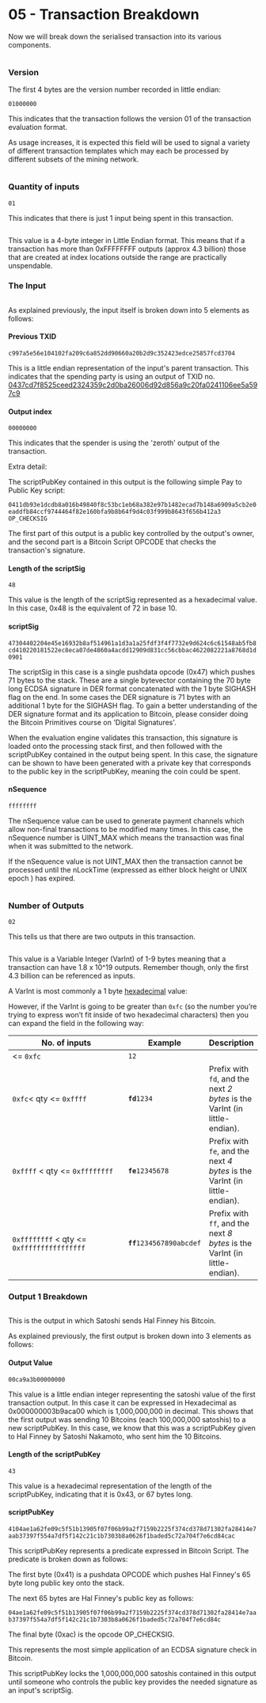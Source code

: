 # 05 - Transaction Breakdown

Now we will break down the serialised transaction into its various components.

<figure><img src="../.gitbook/assets/Tx Parameters.gif" alt=""><figcaption></figcaption></figure>

### Version <a href="#version" id="version"></a>

The first 4 bytes are the version number recorded in little endian:

`01000000`

This indicates that the transaction follows the version 01 of the transaction evaluation format.&#x20;

As usage increases, it is expected this field will be used to signal a variety of different transaction templates which may each be processed by different subsets of the mining network.&#x20;

<figure><img src="../.gitbook/assets/Tx Version Number.gif" alt=""><figcaption></figcaption></figure>

### Quantity of inputs <a href="#quantity-of-inputs" id="quantity-of-inputs"></a>

`01`

This indicates that there is just 1 input being spent in this transaction.&#x20;

<figure><img src="../.gitbook/assets/Input Counter.gif" alt=""><figcaption></figcaption></figure>

This value is a 4-byte integer in Little Endian format. This means that if a transaction has more than 0xFFFFFFFF outputs (approx 4.3 billion) those that are created at index locations outside the range are practically unspendable.&#x20;

### The Input <a href="#the-input" id="the-input"></a>

<figure><img src="../.gitbook/assets/Deconstructed Inputs.gif" alt=""><figcaption></figcaption></figure>

As explained previously, the input itself is broken down into 5 elements as follows:

#### Previous TXID <a href="#previous-txid" id="previous-txid"></a>

`c997a5e56e104102fa209c6a852dd90660a20b2d9c352423edce25857fcd3704`

This is a little endian representation of the input's parent transaction. This indicates that the spending party is using an output of TXID no. [0437cd7f8525ceed2324359c2d0ba26006d92d856a9c20fa0241106ee5a597c9](https://whatsonchain.com/tx/0437cd7f8525ceed2324359c2d0ba26006d92d856a9c20fa0241106ee5a597c9)

#### Output index <a href="#output-index" id="output-index"></a>

`00000000`

This indicates that the spender is using the 'zeroth' output of the transaction.

Extra detail:

The scriptPubKey contained in this output is the following simple Pay to Public Key script:

`0411db93e1dcdb8a016b49840f8c53bc1eb68a382e97b1482ecad7b148a6909a5cb2e0eaddfb84ccf9744464f82e160bfa9b8b64f9d4c03f999b8643f656b412a3 OP_CHECKSIG`

The first part of this output is a public key controlled by the output's owner, and the second part is a Bitcoin Script OPCODE that checks the transaction's signature.

#### Length of the scriptSig <a href="#length-of-the-scriptsig" id="length-of-the-scriptsig"></a>

`48`

This value is the length of the scriptSig represented as a hexadecimal value. In this case, 0x48 is the equivalent of 72 in base 10.

#### scriptSig <a href="#scriptsig" id="scriptsig"></a>

`47304402204e45e16932b8af514961a1d3a1a25fdf3f4f7732e9d624c6c61548ab5fb8cd410220181522ec8eca07de4860a4acdd12909d831cc56cbbac4622082221a8768d1d0901`

The scriptSig in this case is a single pushdata opcode (0x47) which pushes 71 bytes to the stack. These are a single bytevector containing the 70 byte long ECDSA signature in DER format concatenated with the 1 byte SIGHASH flag on the end. In some cases the DER signature is 71 bytes with an additional 1 byte for the SIGHASH flag. To gain a better understanding of the DER signature format and its application to Bitcoin, please consider doing the Bitcoin Primitives course on 'Digital Signatures'.

When the evaluation engine validates this transaction, this signature is loaded onto the processing stack first, and then followed with the scriptPubKey contained in the output being spent. In this case, the signature can be shown to have been generated with a private key that corresponds to the public key in the scriptPubKey, meaning the coin could be spent.

#### nSequence <a href="#nsequence" id="nsequence"></a>

`ffffffff`

The nSequence value can be used to generate payment channels which allow non-final transactions to be modified many times. In this case, the nSequence number is UINT\_MAX which means the transaction was final when it was submitted to the network.

If the nSequence value is not UINT\_MAX then the transaction cannot be processed until the nLockTime (expressed as either block height or UNIX epoch ) has expired.

<figure><img src="../.gitbook/assets/nlocktimensequence (1).gif" alt=""><figcaption></figcaption></figure>



### Number of Outputs <a href="#number-of-outputs" id="number-of-outputs"></a>

`02`

This tells us that there are two outputs in this transaction.&#x20;

<figure><img src="../.gitbook/assets/Output Counter.gif" alt=""><figcaption></figcaption></figure>

This value is a Variable Integer (VarInt) of 1-9 bytes meaning that a transaction can have 1.8 x 10^19  outputs. Remember though, only the first 4.3 billion can be referenced as inputs.

A VarInt is most commonly a 1 byte [hexadecimal](https://learnmeabitcoin.com/technical/hexadecimal) value:

However, if the VarInt is going to be greater than `0xfc` (so the number you’re trying to express won’t fit inside of two hexadecimal characters) then you can expand the field in the following way:

<table><thead><tr><th width="250.33333333333331">No. of inputs</th><th>Example</th><th>Description</th></tr></thead><tbody><tr><td>&#x3C;= <code>0xfc</code></td><td><code>12</code></td><td></td></tr><tr><td><code>0xfc</code>&#x3C; qty &#x3C;= <code>0xffff</code></td><td><strong><code>fd</code></strong><code>1234</code></td><td>Prefix with <code>fd</code>, and the next <em>2 bytes</em> is the VarInt (in little-endian).</td></tr><tr><td><code>0xffff</code> &#x3C; qty &#x3C;= <code>0xffffffff</code></td><td><strong><code>fe</code></strong><code>12345678</code></td><td>Prefix with <code>fe</code>, and the next <em>4 bytes</em> is the VarInt (in little-endian).</td></tr><tr><td><code>0xffffffff</code> &#x3C; qty &#x3C;= <code>0xffffffffffffffff</code></td><td><strong><code>ff</code></strong><code>1234567890abcdef</code></td><td>Prefix with <code>ff</code>, and the next <em>8 bytes</em> is the VarInt (in little-endian).</td></tr></tbody></table>

### Output 1 Breakdown <a href="#output-1-breakdown" id="output-1-breakdown"></a>

<figure><img src="../.gitbook/assets/Output Parameters.gif" alt=""><figcaption></figcaption></figure>

This is the output in which Satoshi sends Hal Finney his Bitcoin.

As explained previously, the first output is broken down into 3 elements as follows:

#### Output Value <a href="#output-value" id="output-value"></a>

`00ca9a3b00000000`

This value is a little endian integer representing the satoshi value of the first transaction output. In this case it can be expressed in Hexadecimal as 0x000000003b9aca00 which is 1,000,000,000 in decimal. This shows that the first output was sending 10 Bitcoins (each 100,000,000 satoshis) to a new scriptPubKey. In this case, we know that this was a scriptPubKey given to Hal Finney by Satoshi Nakamoto, who sent him the 10 Bitcoins.

#### Length of the scriptPubKey <a href="#length-of-the-scriptpubkey" id="length-of-the-scriptpubkey"></a>

`43`

This value is a hexadecimal representation of the length of the scriptPubKey, indicating that it is 0x43, or 67 bytes long.

#### scriptPubKey <a href="#scriptpubkey" id="scriptpubkey"></a>

`4104ae1a62fe09c5f51b13905f07f06b99a2f7159b2225f374cd378d71302fa28414e7aab37397f554a7df5f142c21c1b7303b8a0626f1baded5c72a704f7e6cd84cac`

This scriptPubKey represents a predicate expressed in Bitcoin Script. The predicate is broken down as follows:

The first byte (0x41) is a pushdata OPCODE which pushes Hal Finney's 65 byte long public key onto the stack.&#x20;

The next 65 bytes are Hal Finney's public key as follows:

`04ae1a62fe09c5f51b13905f07f06b99a2f7159b2225f374cd378d71302fa28414e7aab37397f554a7df5f142c21c1b7303b8a0626f1baded5c72a704f7e6cd84c`

The final byte (0xac) is the opcode OP\_CHECKSIG.

This represents the most simple application of an ECDSA signature check in Bitcoin.

This scriptPubKey locks the 1,000,000,000 satoshis contained in this output until someone who controls the public key provides the needed signature as an input's scriptSig.
